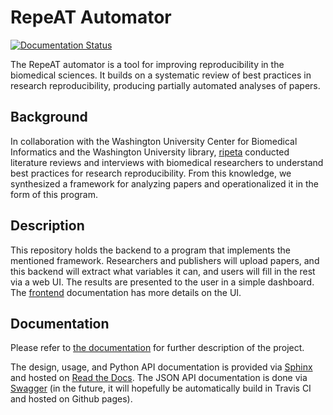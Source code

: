 # RepeAT Automator

[![Documentation Status](https://readthedocs.org/projects/repeat-aft/badge/?version=latest)](http://repeat-aft.readthedocs.io/en/latest/?badge=latest)

The RepeAT automator is a tool for improving reproducibility in the biomedical
sciences. It builds on a systematic review of best practices in research
reproducibility, producing partially automated analyses of papers.

## Background

In collaboration with the Washington University Center for Biomedical
Informatics and the Washington University library, [ripeta][ripeta] conducted
literature reviews and interviews with biomedical researchers to understand best
practices for research reproducibility. From this knowledge, we synthesized a
framework for analyzing papers and operationalized it in the form of this
program.

## Description

This repository holds the backend to a program that implements the mentioned
framework. Researchers and publishers will upload papers, and this backend will
extract what variables it can, and users will fill in the rest via a web UI. The
results are presented to the user in a simple dashboard.
The [frontend][frontend] documentation has more details on the UI.

## Documentation

Please refer to [the documentation][docs] for further description of the project.

The design, usage, and Python API documentation is provided via [Sphinx][sphinx]
and hosted on [Read the Docs][readthedocs]. The JSON API documentation is done
via [Swagger][swagger] (in the future, it will hopefully be automatically build
in Travis CI and hosted on Github pages).
   
[ripeta]: http://www.ripeta.com/
[frontend]: https://github.com/ripeta/repeat-frontend
[docs]: http://repeat-aft.readthedocs.io/en/latest/?badge=latest
[sphinx]: http://www.sphinx-doc.org/en/stable/
[readthedocs]: http://www.readthedocs.org
[swagger]: http://swagger.io/
